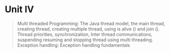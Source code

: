 # Unit IV

> Multi threaded Programming: The Java thread model, the main thread, creating thread, creating multiple thread, using is alive () and join (). Thread priorities, synchronization, Inter thread communications, suspending resuming  and stopping thread using multi threading.  Exception handling: Exception handling fundamentals

